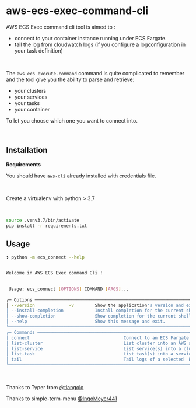 # aws-ecs-exec-command-cli

AWS ECS Exec command cli tool is aimed to :

- connect to your container instance running under ECS Fargate.
- tail the log from cloudwatch logs (if you configure a logconfiguration in your task definition)

&nbsp;

The `aws ecs execute-command` command is quite complicated to remember and the tool give you the ability to parse and retrieve:

- your clusters
- your services
- your tasks
- your container

To let you choose which one you want to connect into.

&nbsp;

## Installation

**Requirements**

You should have `aws-cli` already installed with credentials file.

&nbsp;

Create a virtualenv with python > 3.7

&nbsp;

```bash
source .venv3.7/bin/activate
pip install -r requirements.txt
```

## Usage

```bash
❯ python -m ecs_connect --help


Welcome in AWS ECS Exec command Cli !

                                                                                                                                                                                       
 Usage: ecs_connect [OPTIONS] COMMAND [ARGS]...                                                                                                                                        
                                                                                                                                                                                       
╭─ Options ───────────────────────────────────────────────────────────────────────────────────────────────────────────────────────────────────────────────────────────────────────────╮
│ --version             -v        Show the application's version and exit.                                                                                                            │
│ --install-completion            Install completion for the current shell.                                                                                                           │
│ --show-completion               Show completion for the current shell, to copy it or customize the installation.                                                                    │
│ --help                          Show this message and exit.                                                                                                                         │
╰─────────────────────────────────────────────────────────────────────────────────────────────────────────────────────────────────────────────────────────────────────────────────────╯
╭─ Commands ──────────────────────────────────────────────────────────────────────────────────────────────────────────────────────────────────────────────────────────────────────────╮
│ connect                                    Connect to an ECS Fargate container                                                                                                      │
│ list-cluster                               List cluster into an AWS account                                                                                                         │
│ list-service                               List service(s) into a cluster                                                                                                           │
│ list-task                                  List task(s) into a service into a cluster                                                                                               │
│ tail                                       Tail logs of a selected  ECS container                                                                                                   │
╰─────────────────────────────────────────────────────────────────────────────────────────────────────────────────────────────────────────────────────────────────────────────────────╯

```

&nbsp;

Thanks to Typer from [@tiangolo](https://typer.tiangolo.com/)

Thanks to simple-term-menu [@IngoMeyer441](https://github.com/IngoMeyer441/simple-term-menu)